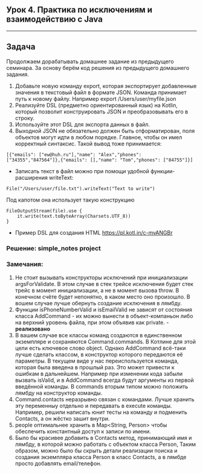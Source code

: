 ## Урок 4. Практика по исключениям и взаимодействию с Java

---
## Задача
Продолжаем дорабатывать домашнее задание из предыдущего семинара. За основу берём код решения из предыдущего домашнего задания.

1. Добавьте новую команду export, которая экспортирует добавленные значения в текстовый файл в формате JSON. Команда принимает путь к новому файлу. Например
export /Users/user/myfile.json
2. Реализуйте DSL (предметно ориентированный язык) на Kotlin, который позволит конструировать JSON и преобразовывать его в строку.
3. Используйте этот DSL для экспорта данных в файл.
4. Выходной JSON не обязательно должен быть отформатирован, поля объектов могут идти в любом порядке. Главное, чтобы он имел корректный синтаксис. Такой вывод тоже принимается:
```
[{"emails": ["ew@huh.ru"],"name": "Alex","phones": ["34355","847564"]},{"emails": [],"name": "Tom","phones": ["84755"]}]
```
* Записать текст в файл можно при помощи удобной функции-расширения writeText:
```
File("/Users/user/file.txt").writeText("Text to write")
```
Под капотом она использует такую конструкцию
```
FileOutputStream(file).use {
    it.write(text.toByteArray(Charsets.UTF_8))
}
```

* Пример DSL для создания HTML https://pl.kotl.in/c-mvANGBr

### Решение: simple_notes project

### Замечания:
1. Не стоит вызывать конструкторы исключений при инициализации argsForValidate. В этом случае в стек трейсе исключения будет стек трейс в момент инициализации, а не в момент вызова throw. В конечном счёте будет непонятно, в каком место оно произошло. В вошем случае лучше обернуть создание исключения в лямбду.
2. Функции isPhoneNumberValid и isEmailValid не зависят от состояния класса AddCommand - их можно вынести в объект-компаньон либо на верхний уровень файла, при этом объявив как private. - **реализовано**
3. В вашем случае все классы команд создаются в единственном экземпляре и сохраняются Command.commands. В Котлине для этой цели есть ключевое слово object. Однако AddCommand всё-таки лучше сделать классом, в конструктор которого передаются её параметры. В текущем виде у нас переиспользуется команда, которая была введена в прошлый раз. Это может привести к ошибкам в дальнейшем. Например при изменении кода забыли вызвать isValid, и в AddCommand всегда будут аргументы из первой введённой команды. В commands вторым типом можно положить лямбду на конструктор команды.
4. Command.contacts неразрывно связан с командами. Лучше хранить эту переменныу отдельно и передавать в execute команды. Например, решили написать юнит тесты на команду и подменить Contacts, а он жёстко зашит внутри.
5. people оптимальнее хранить в Map<String, Person> чтобы обеспечить константный доступ к записи по имени.
6. Было бы красивее добавить в Contacts метод, принимающий имя и лямбду, в которой можно работать с объектом класса Person, Таким образом, можно было бы скрыть детали реализации поиска и создания экземпляра класса Person в класс Contacts, а в лямбде просто добавлять email/телефон.

